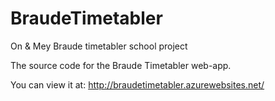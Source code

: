 # BraudeTimetabler
On &amp; Mey Braude timetabler school project

The source code for the Braude Timetabler web-app.

You can view it at: http://braudetimetabler.azurewebsites.net/
